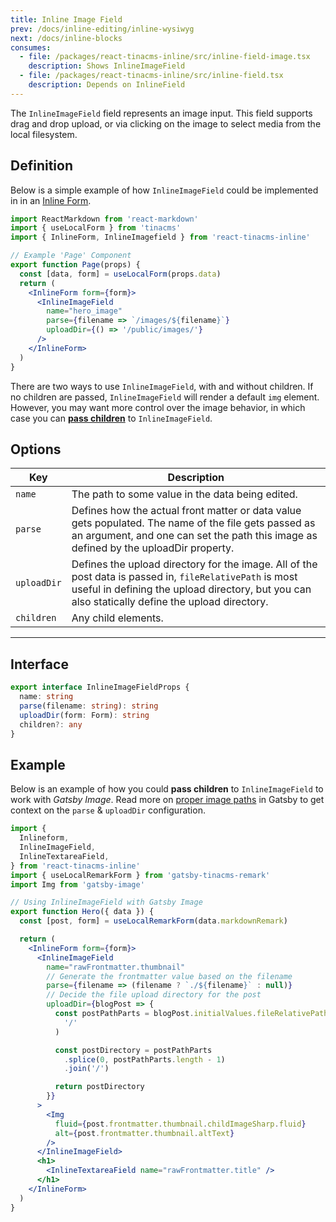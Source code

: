 ```yaml
---
title: Inline Image Field
prev: /docs/inline-editing/inline-wysiwyg
next: /docs/inline-blocks
consumes:
  - file: /packages/react-tinacms-inline/src/inline-field-image.tsx
    description: Shows InlineImageField
  - file: /packages/react-tinacms-inline/src/inline-field.tsx
    description: Depends on InlineField
---
```


The `InlineImageField` field represents an image input. This field supports drag and drop upload, or via clicking on the image to select media from the local filesystem.

## Definition

Below is a simple example of how `InlineImageField` could be implemented in in an [Inline Form](/docs/inline-editing).

```jsx
import ReactMarkdown from 'react-markdown'
import { useLocalForm } from 'tinacms'
import { InlineForm, InlineImagefield } from 'react-tinacms-inline'

// Example 'Page' Component
export function Page(props) {
  const [data, form] = useLocalForm(props.data)
  return (
    <InlineForm form={form}>
      <InlineImageField
        name="hero_image"
        parse={filename => `/images/${filename}`}
        uploadDir={() => '/public/images/'}
      />
    </InlineForm>
  )
}
```

There are two ways to use `InlineImageField`, with and without children. If no children are passed, `InlineImageField` will render a default `img` element. However, you may want more control over the image behavior, in which case you can [**pass children**](/docs/inline-editing/inline-image#example) to `InlineImageField`.

## Options

| Key         | Description                                                                                                                                                                                                 |
| ----------- | ----------------------------------------------------------------------------------------------------------------------------------------------------------------------------------------------------------- |
| `name`      | The path to some value in the data being edited.                                                                                                                                                            |
| `parse`     | Defines how the actual front matter or data value gets populated. The name of the file gets passed as an argument, and one can set the path this image as defined by the uploadDir property.                |
| `uploadDir` | Defines the upload directory for the image. All of the post data is passed in, `fileRelativePath` is most useful in defining the upload directory, but you can also statically define the upload directory. |
| `children`  | Any child elements.                                                                                                                                                                                         |

---

## Interface

```typescript
export interface InlineImageFieldProps {
  name: string
  parse(filename: string): string
  uploadDir(form: Form): string
  children?: any
}
```

## Example

Below is an example of how you could **pass children** to `InlineImageField` to work with _Gatsby Image_. Read more on [proper image paths](/docs/fields/image#proper-image-paths-in-gatsby) in Gatsby to get context on the `parse` & `uploadDir` configuration.

```jsx
import {
  Inlineform,
  InlineImageField,
  InlineTextareaField,
} from 'react-tinacms-inline'
import { useLocalRemarkForm } from 'gatsby-tinacms-remark'
import Img from 'gatsby-image'

// Using InlineImageField with Gatsby Image
export function Hero({ data }) {
  const [post, form] = useLocalRemarkForm(data.markdownRemark)

  return (
    <InlineForm form={form}>
      <InlineImageField
        name="rawFrontmatter.thumbnail"
        // Generate the frontmatter value based on the filename
        parse={filename => (filename ? `./${filename}` : null)}
        // Decide the file upload directory for the post
        uploadDir={blogPost => {
          const postPathParts = blogPost.initialValues.fileRelativePath.split(
            '/'
          )

          const postDirectory = postPathParts
            .splice(0, postPathParts.length - 1)
            .join('/')

          return postDirectory
        }}
      >
        <Img
          fluid={post.frontmatter.thumbnail.childImageSharp.fluid}
          alt={post.frontmatter.thumbnail.altText}
        />
      </InlineImageField>
      <h1>
        <InlineTextareaField name="rawFrontmatter.title" />
      </h1>
    </InlineForm>
  )
}
```

<!-- TODO: no way to edit alt text? implement and make example-->
